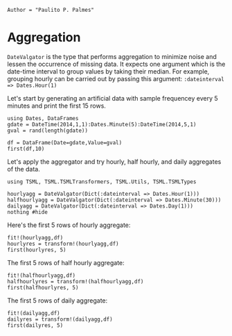 ```@meta
Author = "Paulito P. Palmes"
```

# Aggregation 
`DateValgator` is the type that performs aggregation to minimize
noise and lessen the occurrence of missing data. It expects one
argument which is the date-time interval to group values by taking 
their median. For example, grouping hourly can be carried out
by passing this argument: `:dateinterval => Dates.Hour(1)`

Let's start by generating an artificial data with sample
frequencey every 5 minutes and print the first 15 rows.

```@example datevalgator
using Dates, DataFrames
gdate = DateTime(2014,1,1):Dates.Minute(5):DateTime(2014,5,1)
gval = rand(length(gdate))

df = DataFrame(Date=gdate,Value=gval)
first(df,10)
```
Let's apply the aggregator and try hourly, half hourly,
and daily aggregates of the data.

```@example datevalgator
using TSML, TSML.TSMLTransformers, TSML.Utils, TSML.TSMLTypes

hourlyagg = DateValgator(Dict(:dateinterval => Dates.Hour(1)))
halfhourlyagg = DateValgator(Dict(:dateinterval => Dates.Minute(30)))
dailyagg = DateValgator(Dict(:dateinterval => Dates.Day(1)))
nothing #hide
```

Here's the first 5 rows of hourly aggregate:
```@example datevalgator
fit!(hourlyagg,df)
hourlyres = transform!(hourlyagg,df)
first(hourlyres, 5)
```

The first 5 rows of half hourly aggregate:
```@example datevalgator
fit!(halfhourlyagg,df)
halfhourlyres = transform!(halfhourlyagg,df)
first(halfhourlyres, 5)
```

The first 5 rows of daily aggregate:
```@example datevalgator
fit!(dailyagg,df)
dailyres = transform!(dailyagg,df)
first(dailyres, 5)
```
